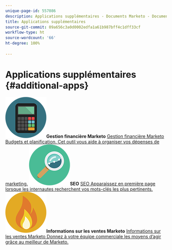 ```yaml
---
unique-page-id: 557086
description: Applications supplémentaires - Documents Marketo - Documentation du produit
title: Applications supplémentaires
source-git-commit: 09a656c3a0d0002edfa1a61b987bff4c1dff33cf
workflow-type: ht
source-wordcount: '66'
ht-degree: 100%

---
```



# Applications supplémentaires {#additional-apps}

**![Gestion financière Marketo](assets/office-09.png)Gestion financière Marketo** [Gestion financière Marketo Budgets et planification. Cet outil vous aide à organiser vos dépenses de marketing.](https://docs.marketo.com/display/DOCS/Marketo+Financial+Management)     **![SEO](assets/seo-15.png)SEO** [SEO Apparaissez en première page lorsque les internautes recherchent vos mots-clés les plus pertinents.](https://docs.marketo.com/display/DOCS/SEO)     **![Informations sur les ventes Marketo](assets/alerts-10.png)Informations sur les ventes Marketo** [Informations sur les ventes Marketo Donnez à votre équipe commerciale les moyens d’agir grâce au meilleur de Marketo.](https://docs.marketo.com/display/DOCS/Marketo+Sales+Insight)
